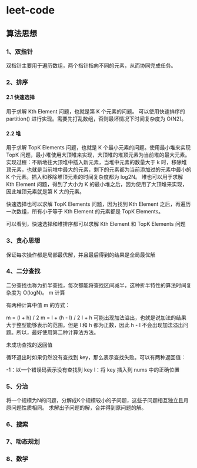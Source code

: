# leet-code
## 算法思想
### 1、双指针
双指针主要用于遍历数组，两个指针指向不同的元素，从而协同完成任务。

### 2、排序
#### 2.1 快速选择
用于求解 Kth Element 问题，也就是第 K 个元素的问题。
可以使用快速排序的 partition() 进行实现。需要先打乱数组，否则最坏情况下时间复杂度为 O(N2)。
#### 2.2 堆

用于求解 TopK Elements 问题，也就是 K 个最小元素的问题。使用最小堆来实现 TopK 问题，最小堆使用大顶堆来实现，大顶堆的堆顶元素为当前堆的最大元素。实现过程：不断地往大顶堆中插入新元素，当堆中元素的数量大于 k 时，移除堆顶元素，也就是当前堆中最大的元素，剩下的元素都为当前添加过的元素中最小的 K 个元素。插入和移除堆顶元素的时间复杂度都为 log2N。
堆也可以用于求解 Kth Element 问题，得到了大小为 K 的最小堆之后，因为使用了大顶堆来实现，因此堆顶元素就是第 K 大的元素。

快速选择也可以求解 TopK Elements 问题，因为找到 Kth Element 之后，再遍历一次数组，所有小于等于 Kth Element 的元素都是 TopK Elements。

可以看到，快速选择和堆排序都可以求解 Kth Element 和 TopK Elements 问题


### 3、贪心思想
保证每次操作都是局部最优解，并且最后得到的结果是全局最优解


### 4、二分查找
二分查找也称为折半查找，每次都能将查找区间减半，这种折半特性的算法时间复杂度为 O(logN)。
m 计算

有两种计算中值 m 的方式：

m = (l + h) / 2
m = l + (h - l) / 2
l + h 可能出现加法溢出，也就是说加法的结果大于整型能够表示的范围。但是 l 和 h 都为正数，因此 h - l 不会出现加法溢出问题。所以，最好使用第二种计算法方法。

未成功查找的返回值

循环退出时如果仍然没有查找到 key，那么表示查找失败。可以有两种返回值：

-1：以一个错误码表示没有查找到 key
l：将 key 插入到 nums 中的正确位置


### 5、分治
将一个规模为N的问题，分解成K个规模较小的子问题，这些子问题相互独立且月原问题性质相同。
求解出子问题的解，合并得到原问题的解。

### 6、搜索
### 7、动态规划
### 8、数学
